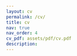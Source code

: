 ```yaml
---
layout: cv
permalink: /cv/
title: cv
nav: true
nav_order: 4
cv_pdf: assets/pdf/cv.pdf
description: 
---
```


